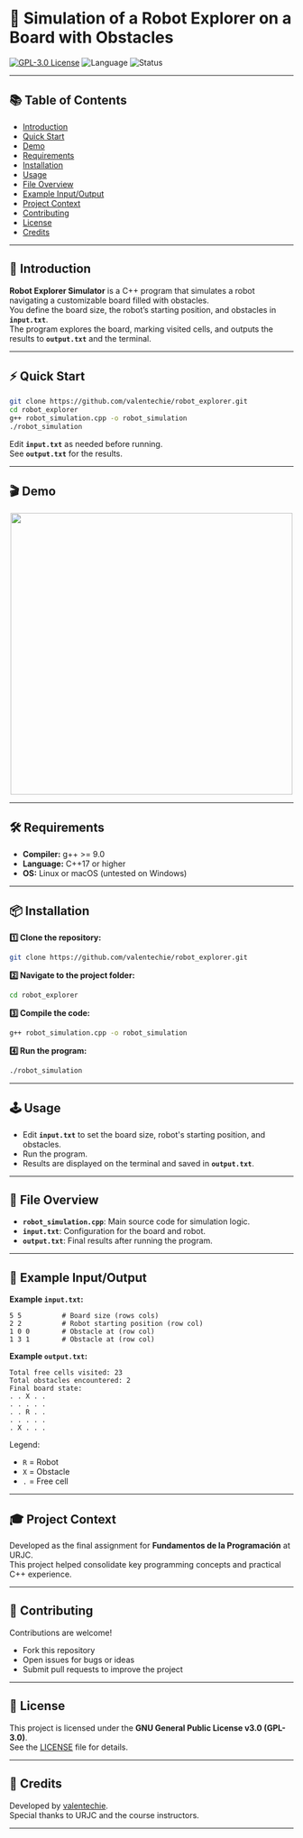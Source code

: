 # 🤖 Simulation of a Robot Explorer on a Board with Obstacles

[![GPL-3.0 License](https://img.shields.io/badge/License-GPLv3-blue.svg)](LICENSE)
![Language](https://img.shields.io/badge/C%2B%2B-17%2B-blue)
![Status](https://img.shields.io/badge/status-active-brightgreen)

---

## 📚 Table of Contents
- [Introduction](#-introduction)
- [Quick Start](#-quick-start)
- [Demo](#-demo)
- [Requirements](#-requirements)
- [Installation](#-installation)
- [Usage](#-usage)
- [File Overview](#-file-overview)
- [Example Input/Output](#-example-inputoutput)
- [Project Context](#-project-context)
- [Contributing](#-contributing)
- [License](#-license)
- [Credits](#-credits)

---

## 🚀 Introduction

**Robot Explorer Simulator** is a C++ program that simulates a robot navigating a customizable board filled with obstacles.  
You define the board size, the robot’s starting position, and obstacles in **`input.txt`**.  
The program explores the board, marking visited cells, and outputs the results to **`output.txt`** and the terminal.

---

## ⚡ Quick Start

```bash
git clone https://github.com/valentechie/robot_explorer.git
cd robot_explorer
g++ robot_simulation.cpp -o robot_simulation
./robot_simulation
```
Edit **`input.txt`** as needed before running.  
See **`output.txt`** for the results.

---

## 🎬 Demo

<p align="center">
  <img src="https://github.com/user-attachments/assets/74d541f2-4796-483f-981c-050d73efb945" width="500"/>
</p>

---

## 🛠️ Requirements

- **Compiler:** g++ >= 9.0
- **Language:** C++17 or higher
- **OS:** Linux or macOS (untested on Windows)

---

## 📦 Installation

**1️⃣ Clone the repository:**
```bash
git clone https://github.com/valentechie/robot_explorer.git
```

**2️⃣ Navigate to the project folder:**
```bash
cd robot_explorer
```

**3️⃣ Compile the code:**
```bash
g++ robot_simulation.cpp -o robot_simulation
```

**4️⃣ Run the program:**
```bash
./robot_simulation
```

---

## 🕹️ Usage

- Edit **`input.txt`** to set the board size, robot's starting position, and obstacles.
- Run the program.  
- Results are displayed on the terminal and saved in **`output.txt`**.

---

## 📁 File Overview

- **`robot_simulation.cpp`**: Main source code for simulation logic.
- **`input.txt`**: Configuration for the board and robot.
- **`output.txt`**: Final results after running the program.

---

## 📝 Example Input/Output

**Example `input.txt`:**
```
5 5          # Board size (rows cols)
2 2          # Robot starting position (row col)
1 0 0        # Obstacle at (row col)
1 3 1        # Obstacle at (row col)
```

**Example `output.txt`:**
```
Total free cells visited: 23
Total obstacles encountered: 2
Final board state:
. . X . .
. . . . .
. . R . .
. . . . .
. X . . .
```
Legend:  
- `R` = Robot  
- `X` = Obstacle  
- `.` = Free cell

---

## 🎓 Project Context

Developed as the final assignment for **Fundamentos de la Programación** at URJC.  
This project helped consolidate key programming concepts and practical C++ experience.

---

## 🤝 Contributing

Contributions are welcome!  
- Fork this repository  
- Open issues for bugs or ideas  
- Submit pull requests to improve the project

---

## 📄 License

This project is licensed under the **GNU General Public License v3.0 (GPL-3.0)**.  
See the [LICENSE](LICENSE) file for details.

---

## 🙏 Credits

Developed by [valentechie](https://github.com/valentechie).  
Special thanks to URJC and the course instructors.

---
